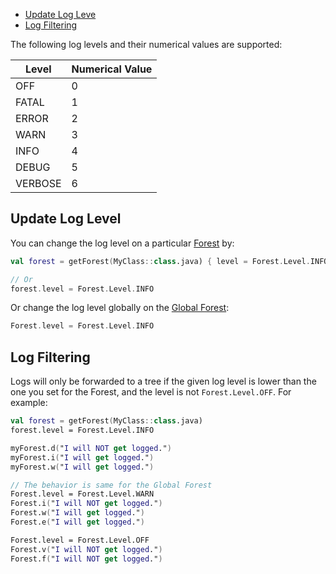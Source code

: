 ---
---
- [Update Log Leve](#update-log-level)
- [Log Filtering](#log-filtering)

The following log levels and their numerical values are supported:

| Level    | Numerical Value |
| -------- | --------------- |
| OFF      | 0               |
| FATAL    | 1               |
| ERROR    | 2               |
| WARN     | 3               |
| INFO     | 4               |
| DEBUG    | 5               |
| VERBOSE  | 6               |

## Update Log Level
You can change the log level on a particular [Forest](../features/forest#forest) by:
```kotlin
val forest = getForest(MyClass::class.java) { level = Forest.Level.INFO }

// Or
forest.level = Forest.Level.INFO
```

Or change the log level globally on the [Global Forest](../features/forest#global-forest):
```kotlin
Forest.level = Forest.Level.INFO
```

## Log Filtering
Logs will only be forwarded to a tree if the given log level is lower than the one
you set for the Forest, and the level is not `Forest.Level.OFF`. For example:
```kotlin
val forest = getForest(MyClass::class.java)
forest.level = Forest.Level.INFO

myForest.d("I will NOT get logged.")
myForest.i("I will get logged.")
myForest.w("I will get logged.")

// The behavior is same for the Global Forest
Forest.level = Forest.Level.WARN
Forest.i("I will NOT get logged.")
Forest.w("I will get logged.")
Forest.e("I will get logged.")

Forest.level = Forest.Level.OFF
Forest.v("I will NOT get logged.")
Forest.f("I will NOT get logged.")
```